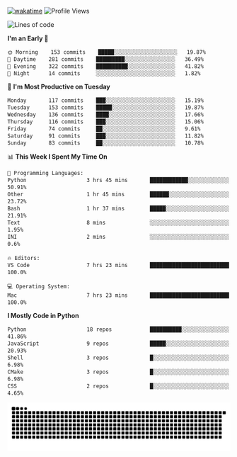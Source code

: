 [![wakatime](https://wakatime.com/badge/user/b920b284-3cde-4cd4-b72e-f7f22d050b16.svg)](https://wakatime.com/@b920b284-3cde-4cd4-b72e-f7f22d050b16)
![Profile Views](http://img.shields.io/badge/Profile%20Views-4586-blue)
<!--START_SECTION:waka-->
![Lines of code](https://img.shields.io/badge/From%20Hello%20World%20I%27ve%20Written--775%20Thousand%20lines%20of%20code-blue)

**I'm an Early 🐤** 

```text
🌞 Morning    153 commits    █████░░░░░░░░░░░░░░░░░░░░   19.87% 
🌆 Daytime    281 commits    █████████░░░░░░░░░░░░░░░░   36.49% 
🌃 Evening    322 commits    ██████████░░░░░░░░░░░░░░░   41.82% 
🌙 Night      14 commits     ░░░░░░░░░░░░░░░░░░░░░░░░░   1.82%

```
📅 **I'm Most Productive on Tuesday** 

```text
Monday       117 commits    ███░░░░░░░░░░░░░░░░░░░░░░   15.19% 
Tuesday      153 commits    █████░░░░░░░░░░░░░░░░░░░░   19.87% 
Wednesday    136 commits    ████░░░░░░░░░░░░░░░░░░░░░   17.66% 
Thursday     116 commits    ███░░░░░░░░░░░░░░░░░░░░░░   15.06% 
Friday       74 commits     ██░░░░░░░░░░░░░░░░░░░░░░░   9.61% 
Saturday     91 commits     ███░░░░░░░░░░░░░░░░░░░░░░   11.82% 
Sunday       83 commits     ██░░░░░░░░░░░░░░░░░░░░░░░   10.78%

```


📊 **This Week I Spent My Time On** 

```text
💬 Programming Languages: 
Python                   3 hrs 45 mins       ████████████░░░░░░░░░░░░░   50.91% 
Other                    1 hr 45 mins        ██████░░░░░░░░░░░░░░░░░░░   23.72% 
Bash                     1 hr 37 mins        █████░░░░░░░░░░░░░░░░░░░░   21.91% 
Text                     8 mins              ░░░░░░░░░░░░░░░░░░░░░░░░░   1.95% 
INI                      2 mins              ░░░░░░░░░░░░░░░░░░░░░░░░░   0.6%

🔥 Editors: 
VS Code                  7 hrs 23 mins       █████████████████████████   100.0%

💻 Operating System: 
Mac                      7 hrs 23 mins       █████████████████████████   100.0%

```

**I Mostly Code in Python** 

```text
Python                   18 repos            ██████████░░░░░░░░░░░░░░░   41.86% 
JavaScript               9 repos             █████░░░░░░░░░░░░░░░░░░░░   20.93% 
Shell                    3 repos             █░░░░░░░░░░░░░░░░░░░░░░░░   6.98% 
CMake                    3 repos             █░░░░░░░░░░░░░░░░░░░░░░░░   6.98% 
CSS                      2 repos             █░░░░░░░░░░░░░░░░░░░░░░░░   4.65%

```



<!--END_SECTION:waka-->
![Snake animation](https://raw.githubusercontent.com/timmypidashev/timmypidashev/main/commits.svg)
